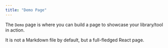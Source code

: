 ```yaml
---
title: "Demo Page"
---
```


The `Demo` page is where you can build a page to showcase your library/tool in action.

It is not a Markdown file by default, but a full-fledged React page.
